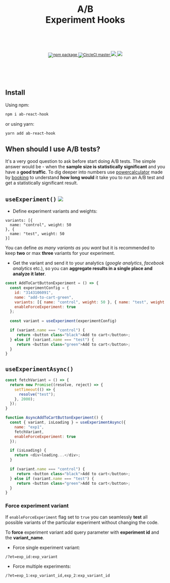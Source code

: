 <div align="center">
  <h1>
    <br/>
    <br/>
    A/B
    <br/>
    Experiment Hooks
    <br />
    <br />
  </h1>
  <sup>
    <br />
    <br />
    <a href="https://www.npmjs.com/package/ab-react-hook">
      <img src="https://img.shields.io/npm/v/ab-react-hook.svg" alt="npm package" />
    </a>
    <a href="https://circleci.com/gh/ju1i4n/ab-react-hook">
      <img src="https://img.shields.io/circleci/project/ju1i4n/ab-react-hook/master.svg" alt="CircleCI master" />
    </a>
    <a href="https://codecov.io/gh/ju1i4n/ab-react-hook">
      <img src="https://codecov.io/gh/ju1i4n/ab-react-hook/branch/master/graph/badge.svg" />
    </a>
    <a href="https://codesandbox.io/embed/ab-react-hook-playground-4crjn">
      <img src="https://img.shields.io/badge/demo-%20%20%20%F0%9F%9A%80-green.svg" />
    </a>
    <br />
  </sup>
  <br />
  <br />
</div>
<br />
<br />

## Install

Using npm:

```sh
npm i ab-react-hook
```

or using yarn:

```sh
yarn add ab-react-hook
```


## When should I use A/B tests?

It's a very good question to ask before start doing A/B tests. The simple answer would be - when the **sample size is statistically significant** and you have a **good traffic**. To dig deeper into numbers use [powercalculator](https://bookingcom.github.io/powercalculator/) made by [booking](https://bookingcom.github.io) to understand **how long would** it take you to run an A/B test and get a statistically significant result.


## ```useExperiment()``` [![][img-demo]](https://codesandbox.io/embed/ab-react-hook-playground-4crjn)


- Define experiment variants and weights:
```
variants: [{
  name: "control", weight: 50 
}, {
  name: "test", weight: 50
}]
```
You can define *as many variants as you want* but it is recommended to keep **two** or max **three** variants for your experiment.
- Get the variant and send it to your analytics (_google analytics_, _facebook analytics_ etc.), so you can **aggregate results in a single place and analyze it later**.


```js
const AddToCartButtonExperiment = () => {
  const experimentConfig = {
    id: "3143106091",
    name: "add-to-cart-green",
    variants: [{ name: "control", weight: 50 }, { name: "test", weight: 50 }]
    enableForceExperiment: true
  };
 
  const variant = useExperiment(experimentConfig)

  if (variant.name === "control") {
     return <button class="black">Add to cart</button>;
  } else if (variant.name === "test") {
     return <button class="green">Add to cart</button>;
  }
}
```


## ```useExperimentAsync()```

```js
const fetchVariant = () => {
  return new Promise((resolve, reject) => {
    setTimeout(() => {
      resolve("test");
    }, 2000);
  });
}

function AsyncAddToCartButtonExperiment() {
  const { variant, isLoading } = useExperimentAsync({
    name: "exp1",
    fetchVariant,
    enableForceExperiment: true
  });

  if (isLoading) {
    return <div>loading...</div>;
  }

  if (variant.name === "control") {
     return <button class="black">Add to cart</button>;
  } else if (variant.name === "test") {
     return <button class="green">Add to cart</button>;
  }
}

```

### Force experiment variant

If `enableForceExperiment` flag set to `true` you can seamlessly **test** all possible variants of the particular experiment without changing the code.


To **force** experiment variant add query parameter with **experiment id** and the **variant_name**.

- Force single experiment variant:
```
/?et=exp_id:exp_variant
```

- Force multiple experiments:
```
/?et=exp_1:exp_variant_id,exp_2:exp_variant_id
```

[img-demo]: https://img.shields.io/badge/demo-%20%20%20%F0%9F%9A%80-green.svg
